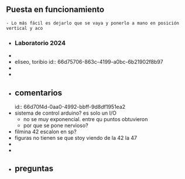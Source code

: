## Puesta en funcionamiento
	- Lo más fácil es dejarlo que se vaya y ponerlo a mano en posición vertical y aco
- ### Laboratorio 2024
-
- eliseo, toribio
  id:: 66d75706-863c-4199-a0bc-6b21902f8b97
-
-
- ## comentarios
  id:: 66d70f4d-0aa0-4992-bbff-9d8df1951ea2
- sistema de control arduino? es solo un I/O
	- no se muy exponencial. entre qu puntos obtuvieron
	- por que se pone nervioso?
- filmina 42 escalon en sp?
- figuras no tienen se que stoy viendo de la 42  la 47
-
-
- ## preguntas